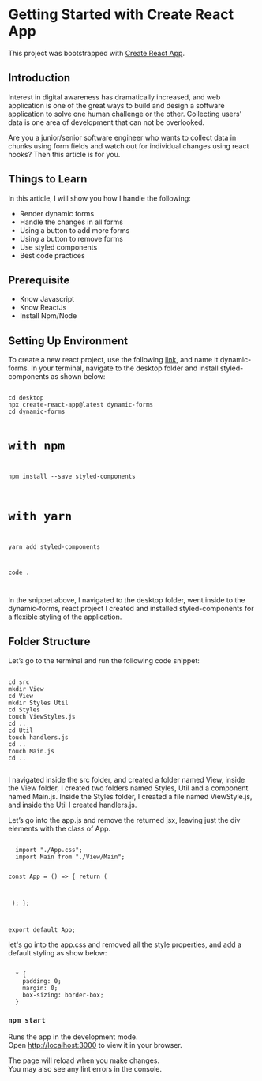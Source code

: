 # Getting Started with Create React App

This project was bootstrapped with [Create React App](https://github.com/facebook/create-react-app).


 ## Introduction
Interest in digital awareness has dramatically increased, and web application is one of the great ways to build and design a software application to solve one human challenge or the other. Collecting users’ data is one area of development that can not be overlooked.

Are you a junior/senior software engineer who wants to collect data in chunks using form fields and watch out for individual changes using react hooks? Then this article is for you.

## Things to Learn
In this article, I will show you how I handle the following:

- Render dynamic forms
- Handle the changes in all forms
- Using a button to add more forms
- Using a button to remove forms
- Use styled components
- Best code practices

## Prerequisite
- Know Javascript
- Know ReactJs
- Install Npm/Node

## Setting Up Environment
To create a new react project, use the following [link](https://create-react-app.dev/docs/getting-started/), and name it dynamic-forms. In your terminal, navigate to the desktop folder and install styled-components as shown below:

<code>
cd desktop
npx create-react-app@latest dynamic-forms
cd dynamic-forms

# with npm
npm install --save styled-components

# with yarn
yarn add styled-components

code .

</code>

In the snippet above, I navigated to the desktop folder, went inside to the dynamic-forms, react project I created and installed styled-components for a flexible styling of the application.

## Folder Structure
Let’s go to the terminal and run the following code snippet:

<code>
cd src
mkdir View
cd View
mkdir Styles Util
cd Styles
touch ViewStyles.js
cd ..
cd Util
touch handlers.js
cd ..
touch Main.js
cd ..

</code>

I navigated inside the src folder, and created a folder named View, inside the View folder, I created two folders named Styles, Util and a component named Main.js. Inside the Styles folder, I created a file named ViewStyle.js, and inside the Util I created handlers.js.

Let’s go into the app.js and remove the returned jsx, leaving just the div elements with the class of App.


<code>
  import "./App.css";
  import Main from "./View/Main";

  const App = () => {
    return (
      <div>
        <Main />
      </div>
    );
  };

  export default App;
</code>

let's go into the app.css and removed all the style properties, and add a default styling as show below:

<code>
  * {
    padding: 0;
    margin: 0;
    box-sizing: border-box;
  }
</code>

### `npm start`

Runs the app in the development mode.\
Open [http://localhost:3000](http://localhost:3000) to view it in your browser.

The page will reload when you make changes.\
You may also see any lint errors in the console.